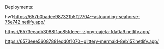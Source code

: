 Deployments:

hw1:https://657b0badee987321b5f27704--astounding-seahorse-75e742.netlify.app/


https://6573eeadb3088f1ac85fdeee--zippy-cajeta-fda0a9.netlify.app/


https://6573eee56087881edd0f1070--glittery-mermaid-8eb157.netlify.app/
